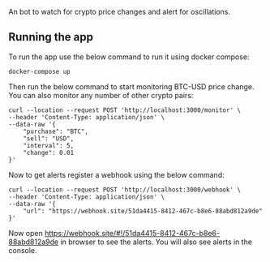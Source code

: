 An bot to watch for crypto price changes and alert for oscillations. 

## Running the app

To run the app use the below command to run it using docker compose:

```
docker-compose up
```

Then run the below command to start monitoring BTC-USD price change. You can also monitor any number of other crypto pairs:

```
curl --location --request POST 'http://localhost:3000/monitor' \
--header 'Content-Type: application/json' \
--data-raw '{
    "purchase": "BTC",
    "sell": "USD",
    "interval": 5,
    "change": 0.01
}'
```

Now to get alerts register a webhook using the below command:

```
curl --location --request POST 'http://localhost:3000/webhook' \
--header 'Content-Type: application/json' \
--data-raw '{
    "url": "https://webhook.site/51da4415-8412-467c-b8e6-88abd812a9de"
}'
```

Now open https://webhook.site/#!/51da4415-8412-467c-b8e6-88abd812a9de in browser to see the alerts. You will also see alerts in the console.
